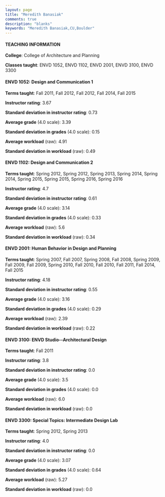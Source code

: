 ```yaml
---
layout: page
title: "Meredith Banasiak" 
comments: true
description: "blanks"
keywords: "Meredith Banasiak,CU,Boulder"
---
```

<head>
<script src="https://ajax.googleapis.com/ajax/libs/jquery/2.1.3/jquery.min.js"></script>
<script src="https://dl.dropboxusercontent.com/s/pc42nxpaw1ea4o9/highcharts.js?dl=0"></script>
<!-- <script src="../assets/js/highcharts.js"></script> -->
<style type="text/css">@font-face {
	font-family: "Bebas Neue";
	src: url(https://www.filehosting.org/file/details/544349/BebasNeue Regular.otf) format("opentype");
	}
	h1.Bebas { 
		font-family: "Bebas Neue", Verdana, Tahoma;
	}
</style>
</head>
	   
#### TEACHING INFORMATION

**College**: College of Architecture and Planning

**Classes taught**: ENVD 1052, ENVD 1102, ENVD 2001, ENVD 3100, ENVD 3300

#### ENVD 1052: Design and Communication 1

**Terms taught**: Fall 2011, Fall 2012, Fall 2012, Fall 2014, Fall 2015

**Instructor rating**: 3.67

**Standard deviation in instructor rating**: 0.73

**Average grade** (4.0 scale): 3.39

**Standard deviation in grades** (4.0 scale): 0.15

**Average workload** (raw): 4.91

**Standard deviation in workload** (raw): 0.49

#### ENVD 1102: Design and Communication 2

**Terms taught**: Spring 2012, Spring 2012, Spring 2013, Spring 2014, Spring 2014, Spring 2015, Spring 2015, Spring 2016, Spring 2016

**Instructor rating**: 4.7

**Standard deviation in instructor rating**: 0.61

**Average grade** (4.0 scale): 3.14

**Standard deviation in grades** (4.0 scale): 0.33

**Average workload** (raw): 5.6

**Standard deviation in workload** (raw): 0.34

#### ENVD 2001: Human Behavior in Design and Planning

**Terms taught**: Spring 2007, Fall 2007, Spring 2008, Fall 2008, Spring 2009, Fall 2009, Fall 2009, Spring 2010, Fall 2010, Fall 2010, Fall 2011, Fall 2014, Fall 2015

**Instructor rating**: 4.18

**Standard deviation in instructor rating**: 0.55

**Average grade** (4.0 scale): 3.16

**Standard deviation in grades** (4.0 scale): 0.29

**Average workload** (raw): 2.39

**Standard deviation in workload** (raw): 0.22

#### ENVD 3100: ENVD Studio--Architectural Design

**Terms taught**: Fall 2011

**Instructor rating**: 3.8

**Standard deviation in instructor rating**: 0.0

**Average grade** (4.0 scale): 3.5

**Standard deviation in grades** (4.0 scale): 0.0

**Average workload** (raw): 6.0

**Standard deviation in workload** (raw): 0.0

#### ENVD 3300: Special Topics: Intermediate Design Lab

**Terms taught**: Spring 2012, Spring 2013

**Instructor rating**: 4.0

**Standard deviation in instructor rating**: 0.0

**Average grade** (4.0 scale): 3.07

**Standard deviation in grades** (4.0 scale): 0.64

**Average workload** (raw): 5.27

**Standard deviation in workload** (raw): 0.0

